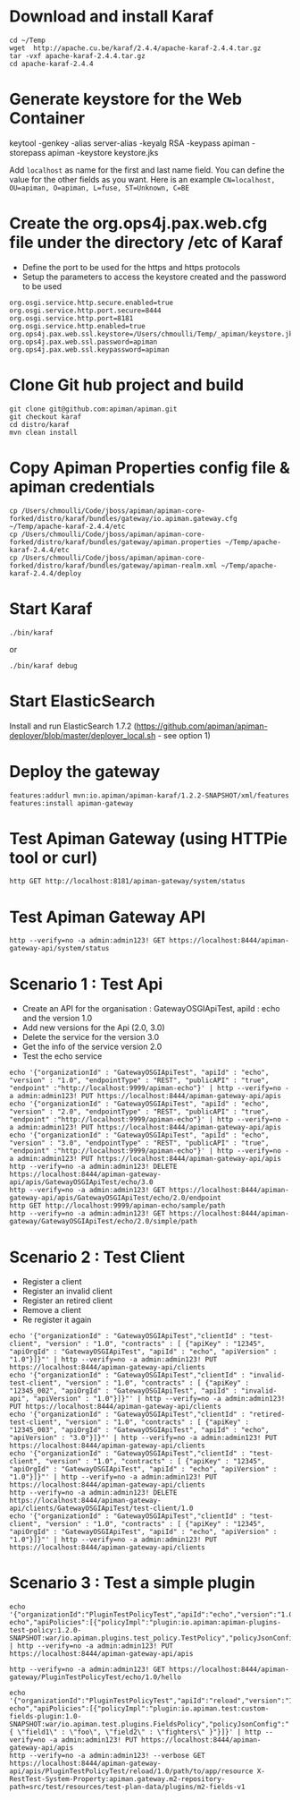 # Download and install Karaf

```
cd ~/Temp
wget  http://apache.cu.be/karaf/2.4.4/apache-karaf-2.4.4.tar.gz
tar -vxf apache-karaf-2.4.4.tar.gz
cd apache-karaf-2.4.4
```

# Generate keystore for the Web Container

keytool -genkey -alias server-alias -keyalg RSA -keypass apiman -storepass apiman -keystore keystore.jks

Add `localhost` as name for the first and last name field. You can define the value for the other fields as you want.
Here is an example `CN=localhost, OU=apiman, O=apiman, L=fuse, ST=Unknown, C=BE`

# Create the org.ops4j.pax.web.cfg file under the directory /etc of Karaf

- Define the port to be used for the https and https protocols
- Setup the parameters to access the keystore created and the password to be used

```
org.osgi.service.http.secure.enabled=true
org.osgi.service.http.port.secure=8444
org.osgi.service.http.port=8181
org.osgi.service.http.enabled=true
org.ops4j.pax.web.ssl.keystore=/Users/chmoulli/Temp/_apiman/keystore.jks
org.ops4j.pax.web.ssl.password=apiman
org.ops4j.pax.web.ssl.keypassword=apiman
```

# Clone Git hub project and build

```
git clone git@github.com:apiman/apiman.git
git checkout karaf
cd distro/karaf
mvn clean install
```

# Copy Apiman Properties config file & apiman credentials

```
cp /Users/chmoulli/Code/jboss/apiman/apiman-core-forked/distro/karaf/bundles/gateway/io.apiman.gateway.cfg ~/Temp/apache-karaf-2.4.4/etc
cp /Users/chmoulli/Code/jboss/apiman/apiman-core-forked/distro/karaf/bundles/gateway/apiman.properties ~/Temp/apache-karaf-2.4.4/etc
cp /Users/chmoulli/Code/jboss/apiman/apiman-core-forked/distro/karaf/bundles/gateway/apiman-realm.xml ~/Temp/apache-karaf-2.4.4/deploy
```

# Start Karaf

```
./bin/karaf 
```

or
 
```
./bin/karaf debug
```

# Start ElasticSearch

Install and run ElasticSearch 1.7.2 (https://github.com/apiman/apiman-deployer/blob/master/deployer_local.sh - see option 1)


# Deploy the gateway

```
features:addurl mvn:io.apiman/apiman-karaf/1.2.2-SNAPSHOT/xml/features
features:install apiman-gateway
```

# Test Apiman Gateway (using HTTPie tool or curl)

```
http GET http://localhost:8181/apiman-gateway/system/status
```

# Test Apiman Gateway API

```
http --verify=no -a admin:admin123! GET https://localhost:8444/apiman-gateway-api/system/status
```

# Scenario 1 : Test Api

- Create an API for the organisation : GatewayOSGIApiTest, apiId : echo and the version 1.0
- Add new versions for the Api (2.0, 3.0)
- Delete the service for the version 3.0
- Get the info of the service version 2.0
- Test the echo service

```
echo '{"organizationId" : "GatewayOSGIApiTest", "apiId" : "echo", "version" : "1.0", "endpointType" : "REST", "publicAPI" : "true", "endpoint" :"http://localhost:9999/apiman-echo"}' | http --verify=no -a admin:admin123! PUT https://localhost:8444/apiman-gateway-api/apis
echo '{"organizationId" : "GatewayOSGIApiTest", "apiId" : "echo", "version" : "2.0", "endpointType" : "REST", "publicAPI" : "true", "endpoint" :"http://localhost:9999/apiman-echo"}' | http --verify=no -a admin:admin123! PUT https://localhost:8444/apiman-gateway-api/apis
echo '{"organizationId" : "GatewayOSGIApiTest", "apiId" : "echo", "version" : "3.0", "endpointType" : "REST", "publicAPI" : "true", "endpoint" :"http://localhost:9999/apiman-echo"}' | http --verify=no -a admin:admin123! PUT https://localhost:8444/apiman-gateway-api/apis
http --verify=no -a admin:admin123! DELETE https://localhost:8444/apiman-gateway-api/apis/GatewayOSGIApiTest/echo/3.0
http --verify=no -a admin:admin123! GET https://localhost:8444/apiman-gateway-api/apis/GatewayOSGIApiTest/echo/2.0/endpoint
http GET http://localhost:9999/apiman-echo/sample/path
http --verify=no -a admin:admin123! GET https://localhost:8444/apiman-gateway/GatewayOSGIApiTest/echo/2.0/simple/path
```
# Scenario 2 : Test Client

- Register a client
- Register an invalid client
- Register an retired client
- Remove a client
- Re register it again

```
echo '{"organizationId" : "GatewayOSGIApiTest","clientId" : "test-client", "version" : "1.0", "contracts" : [ {"apiKey" : "12345", "apiOrgId" : "GatewayOSGIApiTest", "apiId" : "echo", "apiVersion" : "1.0"}]}"' | http --verify=no -a admin:admin123! PUT https://localhost:8444/apiman-gateway-api/clients
echo '{"organizationId" : "GatewayOSGIApiTest","clientId" : "invalid-test-client", "version" : "1.0", "contracts" : [ {"apiKey" : "12345_002", "apiOrgId" : "GatewayOSGIApiTest", "apiId" : "invalid-api", "apiVersion" : "1.0"}]}"' | http --verify=no -a admin:admin123! PUT https://localhost:8444/apiman-gateway-api/clients
echo '{"organizationId" : "GatewayOSGIApiTest","clientId" : "retired-test-client", "version" : "1.0", "contracts" : [ {"apiKey" : "12345_003", "apiOrgId" : "GatewayOSGIApiTest", "apiId" : "echo", "apiVersion" : "3.0"}]}"' | http --verify=no -a admin:admin123! PUT https://localhost:8444/apiman-gateway-api/clients
echo '{"organizationId" : "GatewayOSGIApiTest","clientId" : "test-client", "version" : "1.0", "contracts" : [ {"apiKey" : "12345", "apiOrgId" : "GatewayOSGIApiTest", "apiId" : "echo", "apiVersion" : "1.0"}]}"' | http --verify=no -a admin:admin123! PUT https://localhost:8444/apiman-gateway-api/clients
http --verify=no -a admin:admin123! DELETE https://localhost:8444/apiman-gateway-api/clients/GatewayOSGIApiTest/test-client/1.0
echo '{"organizationId" : "GatewayOSGIApiTest","clientId" : "test-client", "version" : "1.0", "contracts" : [ {"apiKey" : "12345", "apiOrgId" : "GatewayOSGIApiTest", "apiId" : "echo", "apiVersion" : "1.0"}]}"' | http --verify=no -a admin:admin123! PUT https://localhost:8444/apiman-gateway-api/clients
```

# Scenario 3 : Test a simple plugin

```
echo '{"organizationId":"PluginTestPolicyTest","apiId":"echo","version":"1.0","publicAPI":true,"endpointType":"REST","endpoint":"http://localhost:9999/apiman-echo","apiPolicies":[{"policyImpl":"plugin:io.apiman:apiman-plugins-test-policy:1.2.0-SNAPSHOT:war/io.apiman.plugins.test_policy.TestPolicy","policyJsonConfig":""}]}' | http --verify=no -a admin:admin123! PUT https://localhost:8444/apiman-gateway-api/apis

http --verify=no -a admin:admin123! GET https://localhost:8444/apiman-gateway/PluginTestPolicyTest/echo/1.0/hello
  
echo '{"organizationId":"PluginTestPolicyTest","apiId":"reload","version":"1.0","publicAPI":true,"endpointType":"REST","endpoint":"http://localhost:9999/apiman-echo","apiPolicies":[{"policyImpl":"plugin:io.apiman.test:custom-fields-plugin:1.0-SNAPSHOT:war/io.apiman.test.plugins.FieldsPolicy","policyJsonConfig":"{ \"field1\" : \"foo\", \"field2\" : \"fighters\" }"}]}' | http --verify=no -a admin:admin123! PUT https://localhost:8444/apiman-gateway-api/apis
http --verify=no -a admin:admin123! --verbose GET https://localhost:8444/apiman-gateway-api/apis/PluginTestPolicyTest/reload/1.0/path/to/app/resource X-RestTest-System-Property:apiman.gateway.m2-repository-path=src/test/resources/test-plan-data/plugins/m2-fields-v1
```


